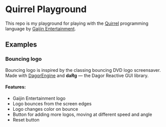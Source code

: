 # Quirrel Playground

This repo is my playground for playing with the [Quirrel](https://github.com/GaijinEntertainment/quirrel) programming language by [Gaijin Entertainment](https://github.com/GaijinEntertainment).

## Examples

### Bouncing logo

Bouncing logo is inspired by the classing bouncing DVD logo screensaver. Made with [DagorEngine](https://github.com/GaijinEntertainment/DagorEngine) and **daRg** — the Dagor Reactive GUI library.

#### Features:

- Gaijin Entertainment logo
- Logo bounces from the screen edges
- Logo changes color on bounce
- Button for adding more logos, moving at different speed and angle
- Reset button
